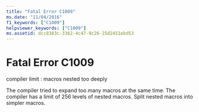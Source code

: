 ```yaml
---
title: "Fatal Error C1009"
ms.date: "11/04/2016"
f1_keywords: ["C1009"]
helpviewer_keywords: ["C1009"]
ms.assetid: dcc8383c-3362-4c47-9c26-25d2451ebd53
---
```

# Fatal Error C1009

compiler limit : macros nested too deeply

The compiler tried to expand too many macros at the same time. The compiler has a limit of 256 levels of nested macros. Split nested macros into simpler macros.
